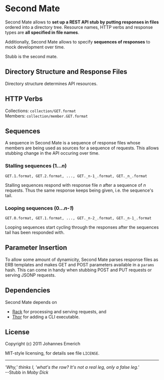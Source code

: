 Second Mate
===========

Second Mate allows to **set up a REST API stub by putting responses in files** ordered into a directory tree. Resource names, HTTP verbs and response types are **all specified in file names**.

Additionally, Second Mate allows to specify **sequences of responses** to mock development over time.

Stubb is the second mate.

Directory Structure and Response Files
--------------------------------------

Directory structure determines API resources.

HTTP Verbs
----------

Collections: `collection/GET.format`  
Members: `collection/member.GET.format`

Sequences
---------

A sequence in Second Mate is a sequence of response files whose members are being used as sources for a sequence of requests. This allows stubbing change in the API occuring over time.

### Stalling sequences (1..._n_)

    GET.1.format, GET.2.format, ..., GET._n-1_.format, GET._n_.format

Stalling sequences respond with response file _n_ after a sequence of _n_ requests. Thus the same response keeps being given, i.e. the sequence's tail.

### Looping sequences (0..._n-1_)

    GET.0.format, GET.1.format, ..., GET._n-2_.format, GET._n-1_.format

Looping sequences start cycling through the responses after the sequences tail has been responded with.

Parameter Insertion
-------------------

To allow some amount of dynamicity, Second Mate parses response files as ERB templates and makes GET and POST parameters available in a `params` hash. This can come in handy when stubbing POST and PUT requests or serving JSONP requests.

Dependencies
------------

Second Mate depends on

  - <a href="http://github.com/rack/rack">Rack</a> for processing and serving requests, and
  - <a href="https://github.com/wycats/thor">Thor</a> for adding a CLI executable.

License
-------

Copyright (c) 2011 Johannes Emerich

MIT-style licensing, for details see file `LICENSE`.

<hr>

_'Why,' thinks I, 'what's the row? It's not a real leg, only a false leg.'_  
--Stubb in _Moby Dick_
